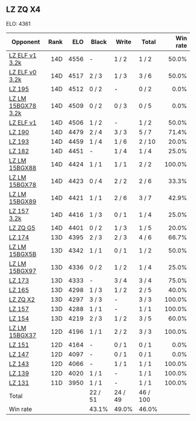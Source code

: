 ## LZ ZQ X4 ##

ELO: 4361

Opponent | Rank | ELO | Black | Write | Total | Win rate
---------|-----:|----:|-------|-------|-------|-------:
[LZ ELF v1 3.2k](LZ%20ELF%20v1%203.2k.md) | 14D | 4556 | - | 1 / 2 | 1 / 2 | 50.0%
[LZ ELF v0 3.2k](LZ%20ELF%20v0%203.2k.md) | 14D | 4517 | 2 / 3 | 1 / 3 | 3 / 6 | 50.0%
[LZ 195](LZ%20195.md) | 14D | 4512 | 0 / 2 | - | 0 / 2 | 0.0%
[LZ LM 15BGX78 3.2k](LZ%20LM%2015BGX78%203.2k.md) | 14D | 4509 | 0 / 2 | 0 / 3 | 0 / 5 | 0.0%
[LZ ELF v1](LZ%20ELF%20v1.md) | 14D | 4506 | 1 / 2 | - | 1 / 2 | 50.0%
[LZ 190](LZ%20190.md) | 14D | 4479 | 2 / 4 | 3 / 3 | 5 / 7 | 71.4%
[LZ 193](LZ%20193.md) | 14D | 4459 | 1 / 4 | 1 / 6 | 2 / 10 | 20.0%
[LZ 182](LZ%20182.md) | 14D | 4451 | - | 1 / 4 | 1 / 4 | 25.0%
[LZ LM 15BGX88](LZ%20LM%2015BGX88.md) | 14D | 4424 | 1 / 1 | 1 / 1 | 2 / 2 | 100.0%
[LZ LM 15BGX78](LZ%20LM%2015BGX78.md) | 14D | 4423 | 0 / 4 | 2 / 2 | 2 / 6 | 33.3%
[LZ LM 15BGX89](LZ%20LM%2015BGX89.md) | 14D | 4421 | 1 / 1 | 2 / 6 | 3 / 7 | 42.9%
[LZ 157 3.2k](LZ%20157%203.2k.md) | 14D | 4416 | 1 / 3 | 0 / 1 | 1 / 4 | 25.0%
[LZ ZQ G5](LZ%20ZQ%20G5.md) | 14D | 4401 | 0 / 2 | 1 / 3 | 1 / 5 | 20.0%
[LZ 174](LZ%20174.md) | 13D | 4395 | 2 / 3 | 2 / 3 | 4 / 6 | 66.7%
[LZ LM 15BGX5B](LZ%20LM%2015BGX5B.md) | 13D | 4342 | 1 / 1 | 0 / 1 | 1 / 2 | 50.0%
[LZ LM 15BGX97](LZ%20LM%2015BGX97.md) | 13D | 4336 | 0 / 2 | 1 / 2 | 1 / 4 | 25.0%
[LZ 173](LZ%20173.md) | 13D | 4333 | - | 3 / 4 | 3 / 4 | 75.0%
[LZ 165](LZ%20165.md) | 13D | 4298 | 1 / 3 | 1 / 2 | 2 / 5 | 40.0%
[LZ ZQ X2](LZ%20ZQ%20X2.md) | 13D | 4297 | 3 / 3 | - | 3 / 3 | 100.0%
[LZ 157](LZ%20157.md) | 13D | 4288 | 1 / 1 | - | 1 / 1 | 100.0%
[LZ 154](LZ%20154.md) | 13D | 4219 | 2 / 3 | 1 / 2 | 3 / 5 | 60.0%
[LZ LM 15BGX37](LZ%20LM%2015BGX37.md) | 12D | 4196 | 1 / 1 | 2 / 2 | 3 / 3 | 100.0%
[LZ 151](LZ%20151.md) | 12D | 4164 | - | 0 / 1 | 0 / 1 | 0.0%
[LZ 147](LZ%20147.md) | 12D | 4097 | - | 0 / 1 | 0 / 1 | 0.0%
[LZ 143](LZ%20143.md) | 12D | 4066 | - | 1 / 1 | 1 / 1 | 100.0%
[LZ 139](LZ%20139.md) | 12D | 4020 | 1 / 1 | - | 1 / 1 | 100.0%
[LZ 131](LZ%20131.md) | 11D | 3950 | 1 / 1 | - | 1 / 1 | 100.0%
Total | | | 22 / 51 | 24 / 49 | 46 / 100 | 
Win rate| | | 43.1% | 49.0% | 46.0% | 

